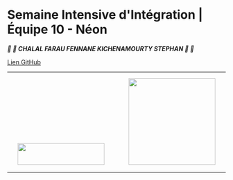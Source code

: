 # Semaine Intensive d'Intégration | Équipe 10 - Néon
  
  
   
__*:lollipop: :candy:  CHALAL FARAU FENNANE KICHENAMOURTY STEPHAN :candy: :lollipop:*__ 
   
   
[Lien GitHub](https://github.com/Benjigo93/hetic-w1p2021-10-neon)
   
   
***
<div align="center">
<img margin-right="500" src="../assets/haribo-logo.png" width="200" height="50"> &nbsp;&nbsp;&nbsp;&nbsp;&nbsp;&nbsp;&nbsp;&nbsp;&nbsp;&nbsp;&nbsp;&nbsp; <img src="../assets/hetic-logo.png" width="200">
</div>

***

